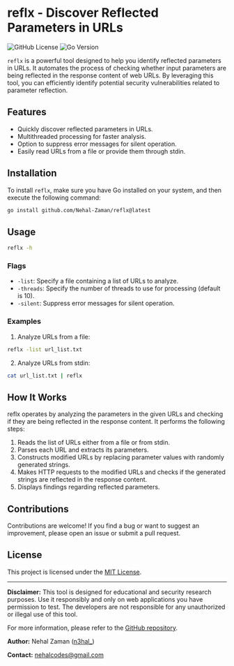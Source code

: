 # reflx - Discover Reflected Parameters in URLs

![GitHub License](https://img.shields.io/github/license/Nehal-Zaman/reflx)
![Go Version](https://img.shields.io/github/go-mod/go-version/Nehal-Zaman/reflx)

`reflx` is a powerful tool designed to help you identify reflected parameters in URLs. It automates the process of checking whether input parameters are being reflected in the response content of web URLs. By leveraging this tool, you can efficiently identify potential security vulnerabilities related to parameter reflection.

## Features

- Quickly discover reflected parameters in URLs.
- Multithreaded processing for faster analysis.
- Option to suppress error messages for silent operation.
- Easily read URLs from a file or provide them through stdin.

## Installation

To install `reflx`, make sure you have Go installed on your system, and then execute the following command:

```sh
go install github.com/Nehal-Zaman/reflx@latest
```

## Usage

```sh
reflx -h
```

### Flags

- `-list`: Specify a file containing a list of URLs to analyze.
- `-threads`: Specify the number of threads to use for processing (default is 10).
- `-silent`: Suppress error messages for silent operation.

### Examples

1. Analyze URLs from a file:

```sh
reflx -list url_list.txt
```

2. Analyze URLs from stdin:

```sh
cat url_list.txt | reflx
```

## How It Works

reflx operates by analyzing the parameters in the given URLs and checking if they are being reflected in the response content. It performs the following steps:

1. Reads the list of URLs either from a file or from stdin.
2. Parses each URL and extracts its parameters.
3. Constructs modified URLs by replacing parameter values with randomly generated strings.
4. Makes HTTP requests to the modified URLs and checks if the generated strings are reflected in the response content.
5. Displays findings regarding reflected parameters.

## Contributions

Contributions are welcome! If you find a bug or want to suggest an improvement, please open an issue or submit a pull request.

## License

This project is licensed under the [MIT License](LICENSE).

---

**Disclaimer:** This tool is designed for educational and security research purposes. Use it responsibly and only on web applications you have permission to test. The developers are not responsible for any unauthorized or illegal use of this tool.

For more information, please refer to the [GitHub repository](https://github.com/Nehal-Zaman/reflx).

**Author:** Nehal Zaman ([n3hal_](https://twitter.com/n3hal_))

**Contact:** nehalcodes@gmail.com